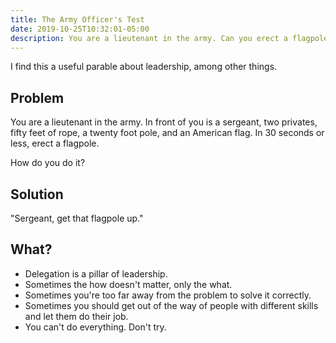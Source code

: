 ```yaml
---
title: The Army Officer's Test
date: 2019-10-25T10:32:01-05:00
description: You are a lieutenant in the army. Can you erect a flagpole?
---
```


I find this a useful parable about leadership, among other things.

## Problem

You are a lieutenant in the army. In front of you is a sergeant, two privates, fifty feet of rope, a twenty foot pole, and an American flag. In 30 seconds or less, erect a flagpole.

How do you do it?

## Solution

"Sergeant, get that flagpole up."

## What?

* Delegation is a pillar of leadership.
* Sometimes the how doesn't matter, only the what.
* Sometimes you're too far away from the problem to solve it correctly.
* Sometimes you should get out of the way of people with different skills and let them do their job.
* You can't do everything. Don't try.

